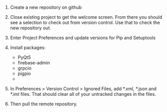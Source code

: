 1. Create a new repository on github

2.  Close existing project to get the welcome screen.  From there you should see a selection to check out from version control.  Use that to check the new repository out.

3. Enter Project Preferences and update versions for Pip and Setuptools

4. Install packages:
    - PyQt5
    - firebase-admin
    - grpcio
    - pigpio
    - 
    
5. In Preferences > Version Control > Ignored Files, add *.xml, *.json and *.iml files. That should clear all of your untracked changes in the files.

6.  Then pull the remote repository.
